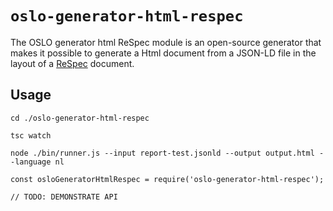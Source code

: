 # `oslo-generator-html-respec`

The OSLO generator html ReSpec module is an open-source generator that makes it possible to generate a Html document from a JSON-LD file in the layout of a [ReSpec](https://respec.org/docs/) document.

## Usage

`cd ./oslo-generator-html-respec`

`tsc watch`

`node ./bin/runner.js --input report-test.jsonld --output output.html --language nl`




```
const osloGeneratorHtmlRespec = require('oslo-generator-html-respec');

// TODO: DEMONSTRATE API
```
